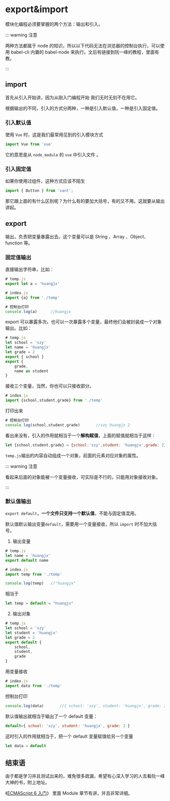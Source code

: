 # export&import

模块化编程必须要掌握的两个方法：输出和引入。

::: warning 注意

两种方法都属于 node 的知识，所以以下代码无法在浏览器的控制台执行，可以使用 babel-cli 内置的 babel-node 来执行。文后有链接到阮一峰的教程，里面有教。

:::

## import

首先从引入开始讲，因为从刚入门编程开始 我们无时无刻不在用它。

根据输出的不同，引入的方式分两种，一种是引入默认值，一种是引入固定值。

### 引入默认值

使用 `Vue` 时，这是我们最常用见到的引入模块方式

```js
import Vue from 'vue'
```

它的意思是从 `node_module` 的 `vue` 中引入文件 。

### 引入固定值

如果你使用过组件，这种方式应该不陌生

```js
import { Button } from 'vant';
```

那它跟上面的有什么区别呢？为什么有的要加大括号，有的又不用。这就要从输出讲起。

## export

输出，负责把变量暴露出去。这个变量可以是 String 、Array 、Object、function 等。

### 固定值输出

直接输出字符串，比如：

```js
# temp.js
export let a = 'huangjx'

# index.js
import {a} from './temp'

# 控制台打印
console.log(a)		//huangjx
```

export 可以暴露多次，也可以一次暴露多个变量，最终他们会被封装成一个对象输出。比如：

```js
# temp.js
let school = 'szy'
let name = 'huangjx'
let grade = 2
export { school }
export {
    grade,
    name as student
}
```

接收三个变量，当然，你也可以只接收部分。

```js
# index.js
import {school,student,grade} from './temp'
```

打印出来

```js
# 控制台打印
console.log(school,student,grade)		//szy huangjx 2
```

看出来没有，引入的作用就相当于一个**解构赋值**，上面的赋值就相当于这样：

```js
let {school,student,grade} = {school:'szy',student: 'huangjx',grade: 2}
```

`temp.js`输出的内容自动组成一个对象，前面的元素对应对象的属性。

::: warning 注意

看起来后面的对象能被一个变量接收，可实际是不行的，只能用对象接收对象。

:::

### 默认值输出

`export default`，**一个文件只支持一个默认值**，不能与固定值混用。

默认值默认输出变量`default`，需要用一个变量接收，所以 `import` 时不加大括号。

1. 输出变量

```js
# temp.js
let name = 'huangjx'
export default name
```

```js
# index.js
import temp from './temp'
```

```js
console.log(temp)	//"huangjx"
```

相当于

```js
let temp = default = "huangjx"
```

2. 输出对象

```js
# temp.js
let school = 'szy'
let student = 'huangjx'
let grade = 2
export default {
    school,
    student,
    grade
}
```

用变量接收

```js
# index.js
import data from './temp'
```

控制台打印

```js
console.log(data)		//{ school: 'szy', student: 'huangjx', grade: 2 }
```

默认值输出就相当于输出了一个 default 变量：

```js
default={ school: 'szy', student: 'huangjx', grade: 2 }
```

这时引入的作用就相当于，把一个 default  变量赋值给另一个变量

```js
let data = default
```

## 结束语

由于都是学习并且测试出来的，难免很多疏漏，希望有心深入学习的人去看阮一峰大神的书，附上地址。

《[ECMAScript 6 入门](http://es6.ruanyifeng.com)》 里面 Module 章节有讲，并且非常详细。









